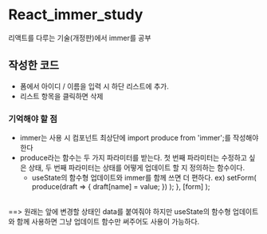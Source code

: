 # React_immer_study
리액트를 다루는 기술(개정판)에서 immer를 공부
## 작성한 코드 
- 폼에서 아이디 / 이름을 입력 시 하단 리스트에 추가.
- 리스트 항목을 클릭하면 삭제
### 기억해야 할 점
- immer는 사용 시 컴포넌트 최상단에 import produce from 'immer';를 작성해야 한다
- produce라는 함수는 두 가지 파라미터를 받는다. 첫 번째 파라미터는 수정하고 싶은 상태, 두 번째 파라미터는 상태를 어떻게 업데이트 할 지
  정의하는 함수이다.
  - useState의 함수형 업데이트와 immer를 함께 쓰면 더 편하다.
  ex)       setForm(
        produce(draft => {
          draft[name] = value;
        })
      );
    },
    [form]
  );
<br>
==> 원래는 앞에 변경할 상태인 data를 붙여줘야 하지만 useState의 함수형 업데이트와 함께 사용하면 그냥 업데이트 함수만 써주어도 사용이 가능하다.
